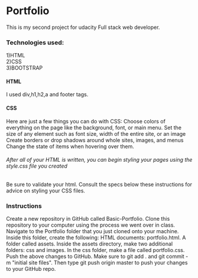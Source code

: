 # Portfolio
This is my second project for udacity Full stack web developer.
### Technologies used:
 1)HTML                         
 2)CSS                          
 3)BOOTSTRAP                                                  
 #### HTML
  I used div,h1,h2,a and footer tags.                          
 #### CSS                                                        
   Here are just a few things you can do with CSS:
   Choose colors of everything on the page like the background, font, or main menu.
   Set the size of any element such as font size, width of the entire site, or an image
   Create borders or drop shadows around whole sites, images, and menus
   Change the state of items when hovering over them.
###### After all of your HTML is written, you can begin styling your pages using the style.css file you created
Be sure to validate your html.
Consult the specs below these instructions for advice on styling your CSS files.
### Instructions
Create a new repository in GitHub called Basic-Portfolio.
Clone this repository to your computer using the process we went over in class.
Navigate to the Portfolio folder that you just cloned onto your machine. Inside this folder, create the following:
HTML documents: portfolio.html.
A folder called assets.
Inside the assets directory, make two additional folders: css and images.
In the css folder, make a file called portfolio.css.
Push the above changes to GitHub.
Make sure to git add . and git commit -m "initial site files". Then type git push origin master to push your changes to your GitHub repo.
